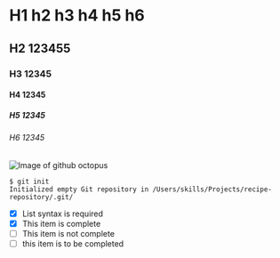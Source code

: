 # H1 h2 h3 h4 h5 h6 # 
## H2 123455 ##
### H3 12345 ####
#### H4 12345 ####
##### H5 12345 #####
###### H6 12345 ######
![Image of github octopus](https://octodex.github.com/yogitocat.png)
```
$ git init
Initialized empty Git repository in /Users/skills/Projects/recipe-repository/.git/
```
- [x] List syntax is required
- [x] This item is complete
- [ ] This item is not complete
- [ ] this item is to be completed
